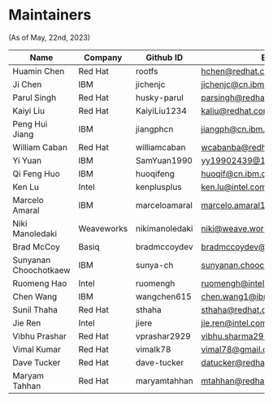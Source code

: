 # Maintainers

<!-- markdownlint-disable  MD013 -->
<!-- Teporarily disable MD013 - Line length to keep the table formatting  -->

(As of May, 22nd, 2023)

| Name                  | Company    | Github ID      | Email                            |
| --------------------- | ---------- | -------------- | -------------------------------- |
| Huamin Chen           | Red Hat    | rootfs         | <hchen@redhat.com>               |
| Ji Chen               | IBM        | jichenjc       | <jichenjc@cn.ibm.com>            |
| Parul Singh           | Red Hat    | husky-parul    | <parsingh@redhat.com>            |
| Kaiyi Liu             | Red Hat    | KaiyiLiu1234   | <kaliu@redhat.com>               |
| Peng Hui Jiang        | IBM        | jiangphcn      | <jiangph@cn.ibm.com>             |
| William Caban         | Red Hat    | williamcaban   | <wcabanba@redhat.com>            |
| Yi Yuan               | IBM        | SamYuan1990    | <yy19902439@126.com>             |
| Qi Feng Huo           | IBM        | huoqifeng      | <huoqif@cn.ibm.com>              |
| Ken Lu                | Intel      | kenplusplus    | <ken.lu@intel.com>               |
| Marcelo Amaral        | IBM        | marceloamaral  | <marcelo.amaral1@ibm.com>        |
| Niki Manoledaki       | Weaveworks | nikimanoledaki | <niki@weave.works>               |
| Brad McCoy            | Basiq      | bradmccoydev   | <bradmccoydev@gmail.com>         |
| Sunyanan Choochotkaew | IBM        | sunya-ch       | <sunyanan.choochotkaew1@ibm.com> |
| Ruomeng Hao           | Intel      | ruomengh       | <ruomengh@intel.com>             |
| Chen Wang             | IBM        | wangchen615    | <chen.wang1@ibm.com>             |
| Sunil Thaha           | Red Hat    | sthaha         | <sthaha@redhat.com>              |
| Jie Ren               | Intel      | jiere          | <jie.ren@intel.com>              |
| Vibhu Prashar         | Red Hat    | vprashar2929   | <vibhu.sharma2929@gmail.com>     |
| Vimal Kumar           | Red Hat    | vimalk78       | <vimal78@gmail.com>              |
| Dave Tucker           | Red Hat    | dave-tucker    | <datucker@redhat.com>            |
| Maryam Tahhan         | Red Hat    | maryamtahhan   | <mtahhan@redhat.com>             |
<!-- markdownlint-enable  MD013 -->
